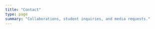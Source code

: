 ```yaml
---
title: "Contact"
type: page
summary: "Collaborations, student inquiries, and media requests."
---
```


